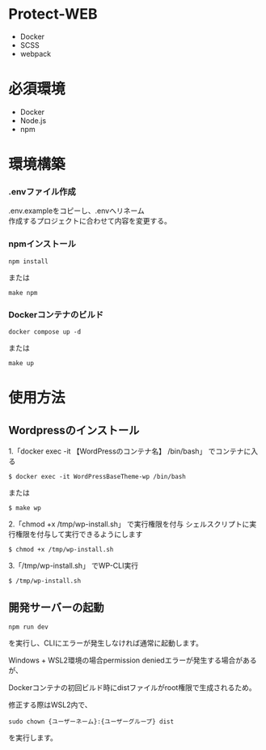 # Protect-WEB
- Docker
- SCSS
- webpack

# 必須環境
- Docker
- Node.js
- npm

# 環境構築

### .envファイル作成

.env.exampleをコピーし、.envへリネーム  
作成するプロジェクトに合わせて内容を変更する。

### npmインストール

```
npm install
```

または

```
make npm
```

### Dockerコンテナのビルド

```
docker compose up -d
```

または

```
make up
```

# 使用方法

## Wordpressのインストール

1.「docker exec -it 【WordPressのコンテナ名】 /bin/bash」 でコンテナに入る

```
$ docker exec -it WordPressBaseTheme-wp /bin/bash
```

または

```
$ make wp
```


2.「chmod +x /tmp/wp-install.sh」 で実行権限を付与
  シェルスクリプトに実行権限を付与して実行できるようにします
  
```
$ chmod +x /tmp/wp-install.sh
```

3.「/tmp/wp-install.sh」 でWP-CLI実行

```
$ /tmp/wp-install.sh
```

## 開発サーバーの起動

```
npm run dev
```

を実行し、CLIにエラーが発生しなければ通常に起動します。



Windows + WSL2環境の場合permission deniedエラーが発生する場合があるが、

Dockerコンテナの初回ビルド時にdistファイルがroot権限で生成されるため。

修正する際はWSL2内で、

```
sudo chown {ユーザーネーム}:{ユーザーグループ} dist
```

を実行します。
